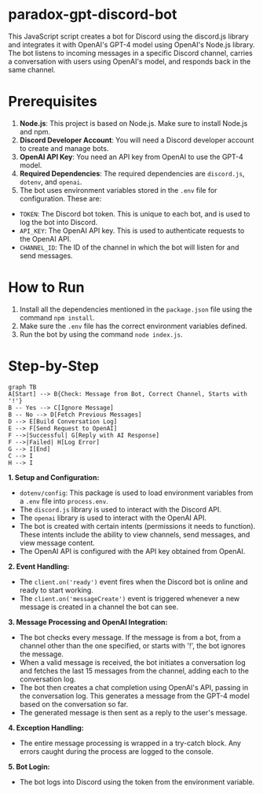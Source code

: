 # paradox-gpt-discord-bot
This JavaScript script creates a bot for Discord using the discord.js library and integrates it with OpenAI's GPT-4 model using OpenAI's Node.js library. The bot listens to incoming messages in a specific Discord channel, carries a conversation with users using OpenAI's model, and responds back in the same channel.

# Prerequisites 

1. **Node.js**: This project is based on Node.js. Make sure to install Node.js and npm.
2. **Discord Developer Account**: You will need a Discord developer account to create and manage bots.
3. **OpenAI API Key**: You need an API key from OpenAI to use the GPT-4 model.
4. **Required Dependencies**: The required dependencies are `discord.js`, `dotenv`, and `openai`.
5. The bot uses environment variables stored in the `.env` file for configuration. These are:

- `TOKEN`: The Discord bot token. This is unique to each bot, and is used to log the bot into Discord.
- `API_KEY`: The OpenAI API key. This is used to authenticate requests to the OpenAI API.
- `CHANNEL_ID`: The ID of the channel in which the bot will listen for and send messages.

# How to Run

1. Install all the dependencies mentioned in the `package.json` file using the command `npm install`.
2. Make sure the `.env` file has the correct environment variables defined.
3. Run the bot by using the command `node index.js`.

# Step-by-Step
```mermaid
graph TB
A[Start] --> B{Check: Message from Bot, Correct Channel, Starts with '!'}
B -- Yes --> C[Ignore Message]
B -- No --> D[Fetch Previous Messages]
D --> E[Build Conversation Log]
E --> F[Send Request to OpenAI]
F -->|Successful| G[Reply with AI Response]
F -->|Failed| H[Log Error]
G --> I[End]
C --> I
H --> I
```
**1. Setup and Configuration:**

- `dotenv/config`: This package is used to load environment variables from a `.env` file into `process.env`.
- The `discord.js` library is used to interact with the Discord API.
- The `openai` library is used to interact with the OpenAI API.
- The bot is created with certain intents (permissions it needs to function). These intents include the ability to view channels, send messages, and view message content.
- The OpenAI API is configured with the API key obtained from OpenAI.

**2. Event Handling:**

- The `client.on('ready')` event fires when the Discord bot is online and ready to start working.
- The `client.on('messageCreate')` event is triggered whenever a new message is created in a channel the bot can see.

**3. Message Processing and OpenAI Integration:**

- The bot checks every message. If the message is from a bot, from a channel other than the one specified, or starts with '!', the bot ignores the message.
- When a valid message is received, the bot initiates a conversation log and fetches the last 15 messages from the channel, adding each to the conversation log.
- The bot then creates a chat completion using OpenAI's API, passing in the conversation log. This generates a message from the GPT-4 model based on the conversation so far.
- The generated message is then sent as a reply to the user's message.

**4. Exception Handling:**

- The entire message processing is wrapped in a try-catch block. Any errors caught during the process are logged to the console.

**5. Bot Login:**

- The bot logs into Discord using the token from the environment variable.

